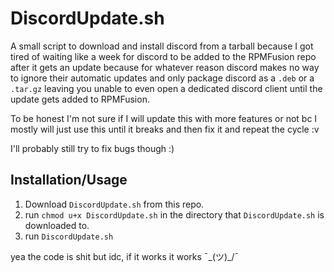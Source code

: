 # DiscordUpdate.sh


A small script to download and install discord from a tarball because I got tired of waiting like a week for discord to be added to the RPMFusion repo after it gets an update because for whatever reason discord makes no way to ignore their automatic updates and only package discord as a `.deb` or a `.tar.gz` leaving you unable to even open a dedicated discord client until the update gets added to RPMFusion.

To be honest I'm not sure if I will update this with more features or not bc I mostly will just use this until it breaks and then fix it and repeat the cycle :v

I'll probably still try to fix bugs though :)

## Installation/Usage

1. Download `DiscordUpdate.sh` from this repo.
2. run `chmod u+x DiscordUpdate.sh` in the directory that `DiscordUpdate.sh` is downloaded to.
3. run `DiscordUpdate.sh`

yea the code is shit but idc, if it works it works ¯\_(ツ)_/¯
